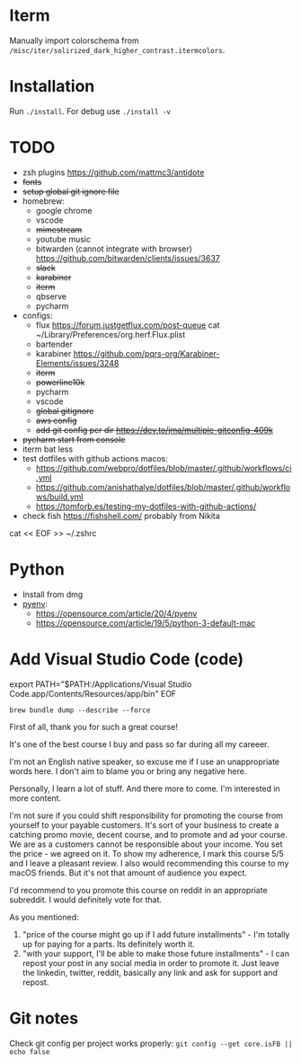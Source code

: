 # Iterm

Manually import colorschema from `/misc/iter/solirized_dark_higher_contrast.itermcolors`.

# Installation

Run `./install`. For debug use `./install -v`

# TODO

- zsh plugins https://github.com/mattmc3/antidote
- ~~fonts~~
- ~~setup global git ignore file~~
- homebrew:
    - google chrome
    - vscode
    - ~~mimestream~~
    - youtube music
    - bitwarden (cannot integrate with browser) https://github.com/bitwarden/clients/issues/3637
    - ~~slack~~
    - ~~karabiner~~
    - ~~iterm~~
    - qbserve
    - pycharm
- configs:
    - flux https://forum.justgetflux.com/post-queue cat ~/Library/Preferences/org.herf.Flux.plist
    - bartender
    - karabiner https://github.com/pqrs-org/Karabiner-Elements/issues/3248
    - ~~iterm~~
    - ~~powerline10k~~
    - pycharm
    - vscode
    - ~~global gitignore~~
    - ~~aws config~~
    - ~~add git config per dir https://dev.to/jma/multiple-gitconfig-409k~~
- ~~pycharm start from console~~
- iterm bat less
- test dotfiles with github actions macos:
    - https://github.com/webpro/dotfiles/blob/master/.github/workflows/ci.yml
    - https://github.com/anishathalye/dotfiles/blob/master/.github/workflows/build.yml
    - https://tomforb.es/testing-my-dotfiles-with-github-actions/
- check fish https://fishshell.com/ probably from Nikita


cat << EOF >> ~/.zshrc

# Python

- Install from dmg
- [pyenv](https://github.com/pyenv/pyenv):
    - https://opensource.com/article/20/4/pyenv
    - https://opensource.com/article/19/5/python-3-default-mac

# Add Visual Studio Code (code)

export PATH="\$PATH:/Applications/Visual Studio Code.app/Contents/Resources/app/bin"
EOF

```
brew bundle dump --describe --force
```


First of all, thank you for such a great course!

It's one of the best course I buy and pass so far during all my careeer.

I'm not an English native speaker, so excuse me if I use an unappropriate words here. I don't aim to blame you or bring any negative here.

Personally, I learn a lot of stuff. And there more to come. I'm interested in more content.

I'm not sure if you could shift responsibility for promoting the course from yourself to your payable customers. It's sort of your business to create a catching promo movie, decent course, and to promote and ad your course. We are as a customers cannot be responsible about your income. You set the price - we agreed on it. To show my adherence, I mark this course 5/5 and I leave a pleasant review. I also would recommending this course to my macOS friends. But it's not that amount of audience you expect.

I'd recommend to you promote this course on reddit in an appropriate subreddit. I would definitely vote for that.

As you mentioned:
1. "price of the course might go up if I add future installments" - I'm totally up for paying for a parts. Its definitely worth it.
2. "with your support, I'll be able to make those future installments" - I can repost your post in any social media in order to promote it. Just leave the linkedin, twitter, reddit, basically any link and ask for support and repost.

# Git notes

Check git config per project works properly: `git config --get core.isFB || echo false`